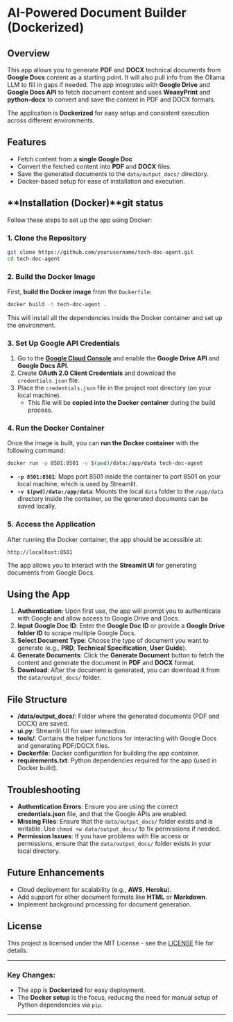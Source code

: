 
# **AI-Powered Document Builder (Dockerized)**

## **Overview**
This app allows you to generate **PDF** and **DOCX** technical documents from **Google Docs** content as a starting point. It will also pull info from the Ollama LLM to fill in gaps if needed. The app integrates with **Google Drive** and **Google Docs API** to fetch document content and uses **WeasyPrint** and **python-docx** to convert and save the content in PDF and DOCX formats.

The application is **Dockerized** for easy setup and consistent execution across different environments.

## **Features**
- Fetch content from a **single Google Doc**
- Convert the fetched content into **PDF** and **DOCX** files.
- Save the generated documents to the `data/output_docs/` directory.
- Docker-based setup for ease of installation and execution.

## **Installation (Docker)**git status
Follow these steps to set up the app using Docker:

### **1. Clone the Repository**
```bash
git clone https://github.com/yourusername/tech-doc-agent.git
cd tech-doc-agent
```

### **2. Build the Docker Image**
First, **build the Docker image** from the `Dockerfile`:

```bash
docker build -t tech-doc-agent .
```

This will install all the dependencies inside the Docker container and set up the environment.

### **3. Set Up Google API Credentials**
1. Go to the **[Google Cloud Console](https://console.cloud.google.com/)** and enable the **Google Drive API** and **Google Docs API**.
2. Create **OAuth 2.0 Client Credentials** and download the `credentials.json` file.
3. Place the `credentials.json` file in the project root directory (on your local machine).
   - This file will be **copied into the Docker container** during the build process.

### **4. Run the Docker Container**
Once the image is built, you can **run the Docker container** with the following command:

```bash
docker run -p 8501:8501 -v $(pwd)/data:/app/data tech-doc-agent
```

- **`-p 8501:8501`**: Maps port 8501 inside the container to port 8501 on your local machine, which is used by Streamlit.
- **`-v $(pwd)/data:/app/data`**: Mounts the local `data` folder to the `/app/data` directory inside the container, so the generated documents can be saved locally.

### **5. Access the Application**
After running the Docker container, the app should be accessible at:

```
http://localhost:8501
```

The app allows you to interact with the **Streamlit UI** for generating documents from Google Docs.

## **Using the App**
1. **Authentication**: Upon first use, the app will prompt you to authenticate with Google and allow access to Google Drive and Docs.
2. **Input Google Doc ID**: Enter the **Google Doc ID** or provide a **Google Drive folder ID** to scrape multiple Google Docs.
3. **Select Document Type**: Choose the type of document you want to generate (e.g., **PRD**, **Technical Specification**, **User Guide**).
4. **Generate Documents**: Click the **Generate Document** button to fetch the content and generate the document in **PDF** and **DOCX** format.
5. **Download**: After the document is generated, you can download it from the `data/output_docs/` folder.

## **File Structure**
- **/data/output_docs/**: Folder where the generated documents (PDF and DOCX) are saved.
- **ui.py**: Streamlit UI for user interaction.
- **tools/**: Contains the helper functions for interacting with Google Docs and generating PDF/DOCX files.
- **Dockerfile**: Docker configuration for building the app container.
- **requirements.txt**: Python dependencies required for the app (used in Docker build).

## **Troubleshooting**
- **Authentication Errors**: Ensure you are using the correct **credentials.json** file, and that the Google APIs are enabled.
- **Missing Files**: Ensure that the `data/output_docs/` folder exists and is writable. Use `chmod +w data/output_docs/` to fix permissions if needed.
- **Permission Issues**: If you have problems with file access or permissions, ensure that the `data/output_docs/` folder exists in your local directory.

## **Future Enhancements**
- Cloud deployment for scalability (e.g., **AWS**, **Heroku**).
- Add support for other document formats like **HTML** or **Markdown**.
- Implement background processing for document generation.

## **License**
This project is licensed under the MIT License - see the [LICENSE](LICENSE) file for details.

---

### **Key Changes:**
- The app is **Dockerized** for easy deployment.
- The **Docker setup** is the focus, reducing the need for manual setup of Python dependencies via `pip`.

---